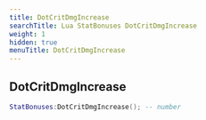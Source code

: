 ```yaml
---
title: DotCritDmgIncrease
searchTitle: Lua StatBonuses DotCritDmgIncrease
weight: 1
hidden: true
menuTitle: DotCritDmgIncrease
---
```

## DotCritDmgIncrease
```lua
StatBonuses:DotCritDmgIncrease(); -- number
```